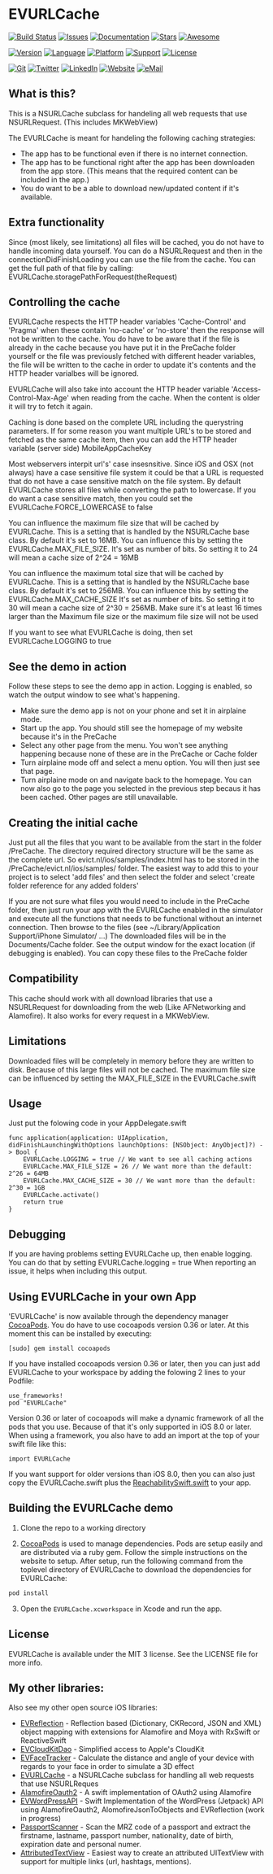 # EVURLCache

<!---
[![Circle CI](https://img.shields.io/circleci/project/evermeer/EVURLCache.svg?style=flat)](https://circleci.com/gh/evermeer/EVURLCache)
 -->
[![Build Status](https://travis-ci.org/evermeer/EVURLCache.svg?style=flat)](https://travis-ci.org/evermeer/EVURLCache)
[![Issues](https://img.shields.io/github/issues-raw/evermeer/EVURLCache.svg?style=flat)](https://github.com/evermeer/EVURLCache/issues)
[![Documentation](https://img.shields.io/badge/documented-100%25-brightgreen.svg?style=flat)](http://cocoadocs.org/docsets/EVURLCache)
[![Stars](https://img.shields.io/github/stars/evermeer/EVURLCache.svg?style=flat)](https://github.com/evermeer/EVURLCache/stargazers)
[![Awesome](https://cdn.rawgit.com/sindresorhus/awesome/d7305f38d29fed78fa85652e3a63e154dd8e8829/media/badge.svg)](https://github.com/matteocrippa/awesome-swift)

[![Version](https://img.shields.io/cocoapods/v/EVURLCache.svg?style=flat)](http://cocoadocs.org/docsets/EVURLCache)
[![Language](https://img.shields.io/badge/Swift-3.0-orange.svg?style=flat)](https://developer.apple.com/swift)
[![Platform](https://img.shields.io/cocoapods/p/EVURLCache.svg?style=flat)](http://cocoadocs.org/docsets/EVURLCache)
[![Support](https://img.shields.io/badge/support-iOS%208%2B%20|%20OSX%2010.9+%20|%20WOS%202+|%20TVOS%209+-blue.svg?style=flat)](https://www.apple.com/nl/ios/)
[![License](https://img.shields.io/cocoapods/l/EVURLCache.svg?style=flat)](http://cocoadocs.org/docsets/EVURLCache)

[![Git](https://img.shields.io/badge/GitHub-evermeer-blue.svg?style=flat)](https://github.com/evermeer)
[![Twitter](https://img.shields.io/badge/twitter-@evermeer-blue.svg?style=flat)](http://twitter.com/evermeer)
[![LinkedIn](https://img.shields.io/badge/linkedin-Edwin%20Vermeer-blue.svg?style=flat)](http://nl.linkedin.com/in/evermeer/en)
[![Website](https://img.shields.io/badge/website-evict.nl-blue.svg?style=flat)](http://evict.nl)
[![eMail](https://img.shields.io/badge/email-edwin@evict.nl-blue.svg?style=flat)](mailto:edwin@evict.nl?SUBJECT=About%20EVURLCache)


## What is this?
 
This is a NSURLCache subclass for handeling all web requests that use NSURLRequest. (This includes MKWebView)

The EVURLCache is meant for handeling the following caching strategies:

- The app has to be functional even if there is no internet connection. 
- The app has to be functional right after the app has  been downloaden from the app store. (This means that the required content can be included in the app.)
- You do want to be a able to download new/updated content if it's available.

## Extra functionality

Since (most likely, see limitations) all files will be cached, you do not have to handle incoming data yourself.
You can do a NSURLRequest and then in the connectionDidFinishLoading you can use the file from 
the cache. You can get the full path of that file by calling: EVURLCache.storagePathForRequest(theRequest)

## Controlling the cache

EVURLCache respects the HTTP header variables 'Cache-Control' and 'Pragma' when these contain 'no-cache' or 'no-store' then the response will not be written to the cache. You do have to be aware that if the file is already in the cache because you have put it in the PreCache folder yourself or the file was previously fetched with different header variables, the file will be written to the cache in order to update it's contents and the HTTP header varialbes will be ignored.

EVURLCache will also take into account the HTTP header variable 'Access-Control-Max-Age' when reading from the cache. When the content is older it will try to fetch it again.

Caching is done based on the complete URL including the querystring parameters. If for some reason you want multiple URL's to be stored and fetched as the same cache item, then you can add the HTTP header variable (server side) MobileAppCacheKey

Most webservers interpit url's' case insesnsitive. Since iOS and OSX (not always) have a case sensitive file system it could be that a URL is requested that do not have a case sensitive match on the file system. By default EVURLCache stores all files while converting the path to lowercase. If you do want a case sensitive match, then you could set the EVURLCache.FORCE_LOWERCASE to false

You can influence the maximum file size that will be cached by EVURLCache. This is a setting that is handled by the NSURLCache base class. By default it's set to 16MB. You can influence this by setting the EVURLCache.MAX_FILE_SIZE. It's set as number of bits. So setting it to 24 will mean a cache size of  2^24 = 16MB

You can influence the maximum total size that will be cached by EVURLCache. This is a setting that is handled by the NSURLCache base class. By default it's set to 256MB. You can influence this by setting the EVURLCache.MAX_CACHE_SIZE It's set as number of bits. So setting it to 30 will mean a cache size of 2^30 = 256MB. Make sure it's at least 16 times larger than the Maximum file size or the maximum file size will not be used

If you want to see what EVURLCache is doing, then set EVURLCache.LOGGING to true

## See the demo in action

Follow these steps to see the demo app in action. Logging is enabled, so watch the output window to see what's happening.

- Make sure the demo app is not on your phone and set it in airplaine mode.
- Start up the app. You should still see the homepage of my website because it's in the PreCache
- Select any other page from the menu. You won't see anything happening because none of these are in the PreCache or Cache folder
- Turn airplaine mode off and select a menu option. You will then just see that page.
- Turn airplaine mode on and navigate back to the homepage. You can now also go to the page you selected in the previous step becaus it has been cached. Other pages are still unavailable.

## Creating the initial cache

Just put all the files that you want to be available from the start in the folder /PreCache. The directory required directory structure will be the same as the complete url. So evict.nl/ios/samples/index.html has to be stored in the /PreCache/evict.nl/ios/samples/ folder.
The easiest way to add this to your project is to select 'add files' and then select the folder and select 'create folder reference for any added folders'

If you are not sure what files you would need to include in the PreCache folder, then just run your app with the EVURLCache enabled in the simulator and execute all the functions that needs to be functional without an internet connection. Then browse to the files (see ~/Library/Application Support/iPhone Simulator/ ...) The downloaded files will be in the Documents/Cache folder. See the output window for the exact location (if debugging is enabled). You can copy these files to the PreCache folder

## Compatibility

This cache should work with all download libraries that use a NSURLRequest for downloading from the web (Like AFNetworking and Alamofire). It also works for every request in a MKWebView.

## Limitations

Downloaded files will be completely in memory before they are written to disk. Because of this large files will not be cached. The maximum file size can be influenced by setting the MAX_FILE_SIZE in the EVURLCache.swift

## Usage

Just put the folowing code in your AppDelegate.swift

```
func application(application: UIApplication, didFinishLaunchingWithOptions launchOptions: [NSObject: AnyObject]?) -> Bool {
    EVURLCache.LOGGING = true // We want to see all caching actions
    EVURLCache.MAX_FILE_SIZE = 26 // We want more than the default: 2^26 = 64MB
    EVURLCache.MAX_CACHE_SIZE = 30 // We want more than the default: 2^30 = 1GB
    EVURLCache.activate()
    return true
}
```


## Debugging

If you are having problems setting EVURLCache up, then enable logging. You can do that by setting EVURLCache.logging = true
When reporting an issue, it helps when including this output.

## Using EVURLCache in your own App

'EVURLCache' is now available through the dependency manager [CocoaPods](http://cocoapods.org). 
You do have to use cocoapods version 0.36 or later. At this moment this can be installed by executing:

```
[sudo] gem install cocoapods
```

If you have installed cocoapods version 0.36 or later, then you can just add EVURLCache to your workspace by adding the folowing 2 lines to your Podfile:

```
use_frameworks!
pod "EVURLCache"
```

Version 0.36 or later of cocoapods will make a dynamic framework of all the pods that you use. Because of that it's only supported in iOS 8.0 or later. When using a framework, you also have to add an import at the top of your swift file like this:

```
import EVURLCache
```

If you want support for older versions than iOS 8.0, then you can also just copy the EVURLCache.swift plus the [ReachabilitySwift.swift](https://github.com/ashleymills/Reachability.swift) to your app.

## Building the EVURLCache demo

1) Clone the repo to a working directory

2) [CocoaPods](http://cocoapods.org) is used to manage dependencies. Pods are setup easily and are distributed via a ruby gem. Follow the simple instructions on the website to setup. After setup, run the following command from the toplevel directory of EVURLCache to download the dependencies for EVURLCache:

```sh
pod install
```

3) Open the `EVURLCache.xcworkspace` in Xcode and run the app.


## License

EVURLCache is available under the MIT 3 license. See the LICENSE file for more info.

## My other libraries:
Also see my other open source iOS libraries:

- [EVReflection](https://github.com/evermeer/EVReflection) - Reflection based (Dictionary, CKRecord, JSON and XML) object mapping with extensions for Alamofire and Moya with RxSwift or ReactiveSwift 
- [EVCloudKitDao](https://github.com/evermeer/EVCloudKitDao) - Simplified access to Apple's CloudKit
- [EVFaceTracker](https://github.com/evermeer/EVFaceTracker) - Calculate the distance and angle of your device with regards to your face in order to simulate a 3D effect
- [EVURLCache](https://github.com/evermeer/EVURLCache) - a NSURLCache subclass for handling all web requests that use NSURLReques
- [AlamofireOauth2](https://github.com/evermeer/AlamofireOauth2) - A swift implementation of OAuth2 using Alamofire
- [EVWordPressAPI](https://github.com/evermeer/EVWordPressAPI) - Swift Implementation of the WordPress (Jetpack) API using AlamofireOauth2, AlomofireJsonToObjects and EVReflection (work in progress)
- [PassportScanner](https://github.com/evermeer/PassportScanner) - Scan the MRZ code of a passport and extract the firstname, lastname, passport number, nationality, date of birth, expiration date and personal numer.
- [AttributedTextView](https://github.com/evermeer/AttributedTextView) - Easiest way to create an attributed UITextView with support for multiple links (url, hashtags, mentions).
